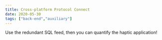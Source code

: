 ```yaml
---
title: Cross-platform Protocol Connect
date: 2020-05-30
tags: ["back-end","auxiliary"]
---
```


Use the redundant SQL feed, then you can quantify the haptic application!